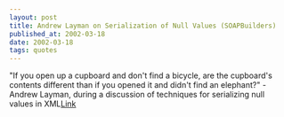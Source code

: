 ```yaml
---
layout: post
title: Andrew Layman on Serialization of Null Values (SOAPBuilders)
published_at: 2002-03-18
date: 2002-03-18
tags: quotes
---
```


"If you open up a cupboard and don't find a bicycle, are the cupboard's contents different than if you opened it and didn't find an elephant?" - Andrew Layman, during a discussion of techniques for serializing null values in XML[Link]()  
